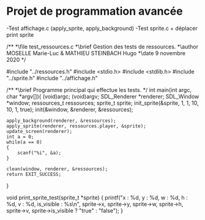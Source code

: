 # Projet de programmation avancée

-Test affichage.c (apply_sprite, apply_background)
-Test sprite.c + déplacer print sprite





/**
 *\file test_ressources.c
 *\brief Gestion des tests de ressources.
 *\author MOSELLE Marie-Luc & MATHIEU STEINBACH Hugo
 *\date 9 novembre 2020
*/

#include "../ressources.h"
#include <stdio.h>
#include <stdlib.h>
#include "../sprite.h"
#include "../affichage.h"

/**
 *\brief Programme principal qui effectue les tests.
*/
int main(int argc, char *argv[]){
    (void)argc;
    (void)argv;
    SDL_Renderer *renderer;
    SDL_Window *window;
    ressources_t ressources;
    sprite_t sprite;
    init_sprite(&sprite, 1, 1, 10, 10, 1, true);
    init(&window, &renderer, &ressources);

    apply_background(renderer, &ressources);
    apply_sprite(renderer, ressources.player, &sprite);
    update_screen(renderer);
    int a = 0;
    while(a == 0)
    {
        scanf("%i", &a);
    }

    clean(window, renderer, &ressources);
    return EXIT_SUCCESS;
}



void print_sprite_test(sprite_t *sprite)
{
    printf("x : %d, y : %d, w : %d, h : %d, v : %d, is_visible : %s\n", sprite->x, sprite->y, sprite->w, sprite->h, sprite->v, sprite->is_visible ? "true" : "false");
}